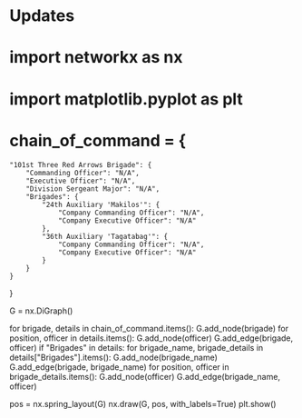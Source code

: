 # Updates
# import networkx as nx
# import matplotlib.pyplot as plt

# chain_of_command = {
    "101st Three Red Arrows Brigade": {
        "Commanding Officer": "N/A",
        "Executive Officer": "N/A",
        "Division Sergeant Major": "N/A",
        "Brigades": {
            "24th Auxiliary 'Makilos'": {
                "Company Commanding Officer": "N/A",
                "Company Executive Officer": "N/A"
            },
            "36th Auxiliary 'Tagatabag'": {
                "Company Commanding Officer": "N/A",
                "Company Executive Officer": "N/A"
            }
        }
    }
}

G = nx.DiGraph()

for brigade, details in chain_of_command.items():
    G.add_node(brigade)
    for position, officer in details.items():
        G.add_node(officer)
        G.add_edge(brigade, officer)
    if "Brigades" in details:
        for brigade_name, brigade_details in details["Brigades"].items():
            G.add_node(brigade_name)
            G.add_edge(brigade, brigade_name)
            for position, officer in brigade_details.items():
                G.add_node(officer)
                G.add_edge(brigade_name, officer)

pos = nx.spring_layout(G)
nx.draw(G, pos, with_labels=True)
plt.show()
